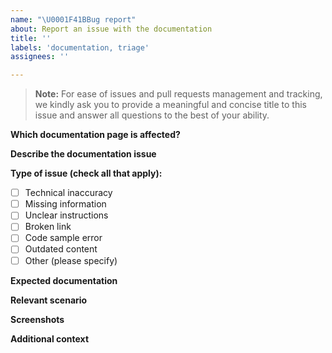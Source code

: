 ```yaml
---
name: "\U0001F41BBug report"
about: Report an issue with the documentation
title: ''
labels: 'documentation, triage'
assignees: ''

---
```

<!--- 🛑 Please check existing issues first before continuing: https://github.com/microsoft/azure_arc/issues --->

<!--- Disclaimer: The intent of this "Bug report" template is to address feature requests related to the various Arc Jumpstart solution. The Arc Jumpstart team does not handle and/or support Azure Arc upstream core product related issues, bugs and feature requests and will try to assist on a best effort basis. For a core product issue or feature request/feedback, please create an official [Azure support ticket](https://azure.microsoft.com/support/create-ticket/) or [general feedback request](https://feedback.azure.com). --->

> **Note:** For ease of issues and pull requests management and tracking, we kindly ask you to provide a meaningful and concise title to this issue and answer all questions to the best of your ability.

**Which documentation page is affected?**
<!--- Provide the URL or path to the documentation page where you found the issue --->

**Describe the documentation issue**
<!--- A clear and concise description of what's wrong or missing in the documentation --->

**Type of issue (check all that apply):**
- [ ] Technical inaccuracy
- [ ] Missing information
- [ ] Unclear instructions
- [ ] Broken link
- [ ] Code sample error
- [ ] Outdated content
- [ ] Other (please specify)

**Expected documentation**
<!--- Describe what you expected to find in the documentation or how it should be improved --->

**Relevant scenario**
<!--- If this documentation issue relates to a specific Jumpstart scenario, ArcBox, HCIBox, or Agora deployment, please provide details here --->

**Screenshots**
<!--- If applicable, add screenshots to help explain the documentation issue --->

**Additional context**
<!--- Add any other context about the documentation issue here --->
